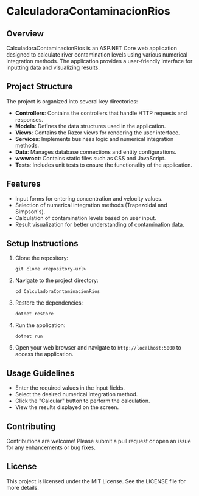 # CalculadoraContaminacionRios

## Overview
CalculadoraContaminacionRios is an ASP.NET Core web application designed to calculate river contamination levels using various numerical integration methods. The application provides a user-friendly interface for inputting data and visualizing results.

## Project Structure
The project is organized into several key directories:

- **Controllers**: Contains the controllers that handle HTTP requests and responses.
- **Models**: Defines the data structures used in the application.
- **Views**: Contains the Razor views for rendering the user interface.
- **Services**: Implements business logic and numerical integration methods.
- **Data**: Manages database connections and entity configurations.
- **wwwroot**: Contains static files such as CSS and JavaScript.
- **Tests**: Includes unit tests to ensure the functionality of the application.

## Features
- Input forms for entering concentration and velocity values.
- Selection of numerical integration methods (Trapezoidal and Simpson's).
- Calculation of contamination levels based on user input.
- Result visualization for better understanding of contamination data.

## Setup Instructions
1. Clone the repository:
   ```
   git clone <repository-url>
   ```
2. Navigate to the project directory:
   ```
   cd CalculadoraContaminacionRios
   ```
3. Restore the dependencies:
   ```
   dotnet restore
   ```
4. Run the application:
   ```
   dotnet run
   ```
5. Open your web browser and navigate to `http://localhost:5000` to access the application.

## Usage Guidelines
- Enter the required values in the input fields.
- Select the desired numerical integration method.
- Click the "Calcular" button to perform the calculation.
- View the results displayed on the screen.

## Contributing
Contributions are welcome! Please submit a pull request or open an issue for any enhancements or bug fixes.

## License
This project is licensed under the MIT License. See the LICENSE file for more details.